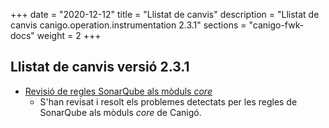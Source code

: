 +++
date        = "2020-12-12"
title       = "Llistat de canvis"
description = "Llistat de canvis canigo.operation.instrumentation 2.3.1"
sections    = "canigo-fwk-docs"
weight		= 2
+++

## Llistat de canvis versió 2.3.1

- [Revisió de regles SonarQube als mòduls _core_](/noticies/2020-06-09-Revisio_regles_SonarQube_moduls_core/)
   - S'han revisat i resolt els problemes detectats per les regles de SonarQube als mòduls _core_ de Canigó.
